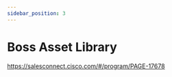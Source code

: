 ```yaml
---
sidebar_position: 3
---
```


# Boss Asset Library

<a href="https://salesconnect.cisco.com/#/program/PAGE-17678">https://salesconnect.cisco.com/#/program/PAGE-17678</a>
